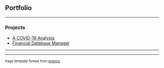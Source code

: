 ## Portfolio

---

### Projects

- [A COVID-19 Analysis](https://github.com/DLillard10UTM/final-proj-covid)
- [Financial Database Manager](https://github.com/jondgons/Financial-Database-Manager)

---




---
<p style="font-size:11px">Page template forked from <a href="https://github.com/evanca/quick-portfolio">evanca</a></p>
<!-- Remove above link if you don't want to attibute -->
